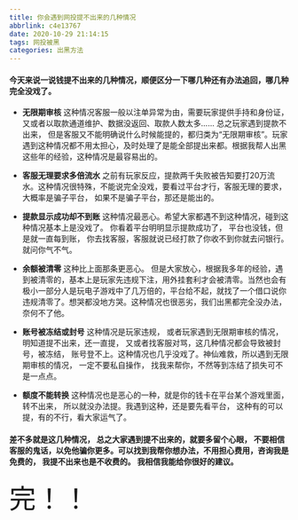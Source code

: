 ```yaml
---
title: 你会遇到网投提不出来的几种情况
abbrlink: c4e13767
date: 2020-10-29 21:14:15
tags: 网投被黑
categories: 出黑方法
---
```


#### 今天来说一说钱提不出来的几种情况，顺便区分一下哪几种还有办法追回，哪几种完全没戏了。

- **无限期审核**
这种情况客服一般以注单异常为由，需要玩家提供手持和身份证，又或者以取款通道维护、数据没返回、取款人数太多...... 总之玩家遇到提款不出来， 但是客服又不能明确说什么时候能提的，都归类为“无限期审核”。玩家遇到这种情况都不用太担心，及时处理了是能全部提出来都。根据我帮人出黑这些年的经验，这种情况是最容易出的。

- **客服无理要求多倍流水**
之前有玩家反应，提款两千失败被告知要打20万流水。这种情况很特殊，不能说完全没戏，要看过平台才行，客服无理的要求，大概率是骗子平台， 如果不是骗子平台，那还是能出的。

- **提款显示成功却不到账**
这种情况最恶心。希望大家都遇不到这种情况，碰到这种情况基本上是没戏了。 你看着平台明明显示提款成功了， 平台也没钱，但是就一直每到账， 你去找客服，客服就说已经打款了你收不到你就去问银行。就问你气不气。

- **余额被清零**
这种比上面那条更恶心。 但是大家放心，根据我多年的经验，遇到被清零的，基本上是玩家先违规下注，用外挂套利才会被清零。当然也会有极小一部分人是玩电子游戏中了几万倍的，平台给不起，就找了一个借口说你违规清零了。想哭都没地方哭。这种情况也很恶劣，我们出黑都完全没办法，奈何不了他。

- **账号被冻结或封号**
这种情况是玩家违规， 或者玩家遇到无限期审核的情况， 明知道提不出来，还一直提， 又或者找客服对骂，这几种情况都会导致被封号，被冻结， 账号登不上。这种情况也几乎没戏了。神仙难救，所以遇到无限期审核的情况， 一定不要私自操作， 找我来帮你，不然等到冻结了损失可不是一点点。

- **额度不能转换**
这种情况也是恶心的一种，就是你的钱卡在平台某个游戏里面，转不出来， 所以就没办法提。我遇到这种，还是要先看平台， 这种有的可以提，有的不行，看大家运气了。

#### 差不多就是这几种情况， 总之大家遇到提不出来的，就要多留个心眼， 不要相信客服的鬼话，以免他骗你更多。可以找到我帮你想办法，不用担心费用，咨询我是免费的， 我提不出来也是不收费的。 我相信我能给你很好的建议。

<font size=8>完！！</font>